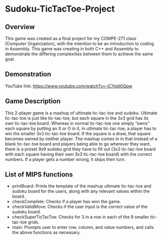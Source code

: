 # Sudoku-TicTacToe-Project
## Overview
This game was created as a final project for my COMPE-271 class (Computer Organization), with the intention
to be an introduction to coding in Assembly. This game was creating in both C++ and Assembly to demonstrate
the differing complexities between them to achieve the same goal.
## Demonstration
YouTube link: https://www.youtube.com/watch?v=-jCYgdi0Qpw
## Game Description
This 2-player game is a mashup of ultimate tic-tac-toe and sudoku. Ultimate
tic-tac-toe is just like tic-tac-toe, but each square in the 3x3 grid has its own
tic-tac-toe board. Whereas in normal tic-tac-toe one simply “owns” each square
by putting an X or O in it, in ultimate tic-tac-toe, a player has to win the smaller
3x3 tic-tac-toe board. If the square is a draw, that square becomes owned by
neither player. The mashup comes in in that instead of a blank tic-tac-toe board
and players being able to go wherever they want, there is a preset 9x9 sudoku
grid they have to fill out (3x3 tic-tac-toe board with each square having their own
3x3 tic-tac-toe board) with the correct numbers. If a player gets a number wrong,
it skips their turn.
## List of MIPS functions
* printBoard: Prints the template of the mashup ultimate tic-tac-toe and sudoku board for the users, along with any relevant values within the board.
* checkComplete: Checks if a player has won the game.
* checkValidMove: Checks if the user input is the correct value of the sudoku board.
* checkSuperTicTacToe: Checks for 3 in a row in each of the 9 smaller tic-tac-toe grids.
* main: Prompts user to enter row, column, and value numbers, and calls the above functions as necessary.
